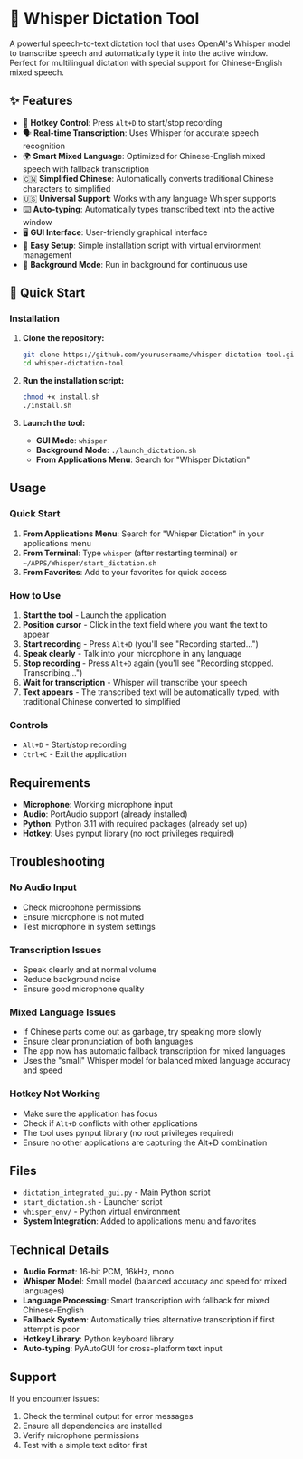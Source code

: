# 🎤 Whisper Dictation Tool

A powerful speech-to-text dictation tool that uses OpenAI's Whisper model to transcribe speech and automatically type it into the active window. Perfect for multilingual dictation with special support for Chinese-English mixed speech.

## ✨ Features

- 🎤 **Hotkey Control**: Press `Alt+D` to start/stop recording
- 🗣️ **Real-time Transcription**: Uses Whisper for accurate speech recognition
- 🌍 **Smart Mixed Language**: Optimized for Chinese-English mixed speech with fallback transcription
- 🇨🇳 **Simplified Chinese**: Automatically converts traditional Chinese characters to simplified
- 🇺🇸 **Universal Support**: Works with any language Whisper supports
- ⌨️ **Auto-typing**: Automatically types transcribed text into the active window
- 🖥️ **GUI Interface**: User-friendly graphical interface
- 🔧 **Easy Setup**: Simple installation script with virtual environment management
- 🚀 **Background Mode**: Run in background for continuous use

## 🚀 Quick Start

### Installation

1. **Clone the repository:**
   ```bash
   git clone https://github.com/yourusername/whisper-dictation-tool.git
   cd whisper-dictation-tool
   ```

2. **Run the installation script:**
   ```bash
   chmod +x install.sh
   ./install.sh
   ```

3. **Launch the tool:**
   - **GUI Mode**: `whisper`
   - **Background Mode**: `./launch_dictation.sh`
   - **From Applications Menu**: Search for "Whisper Dictation"

## Usage

### Quick Start

1. **From Applications Menu**: Search for "Whisper Dictation" in your applications menu
2. **From Terminal**: Type `whisper` (after restarting terminal) or `~/APPS/Whisper/start_dictation.sh`
3. **From Favorites**: Add to your favorites for quick access

### How to Use

1. **Start the tool** - Launch the application
2. **Position cursor** - Click in the text field where you want the text to appear
3. **Start recording** - Press `Alt+D` (you'll see "Recording started...")
4. **Speak clearly** - Talk into your microphone in any language
5. **Stop recording** - Press `Alt+D` again (you'll see "Recording stopped. Transcribing...")
6. **Wait for transcription** - Whisper will transcribe your speech
7. **Text appears** - The transcribed text will be automatically typed, with traditional Chinese converted to simplified

### Controls

- `Alt+D` - Start/stop recording
- `Ctrl+C` - Exit the application

## Requirements

- **Microphone**: Working microphone input
- **Audio**: PortAudio support (already installed)
- **Python**: Python 3.11 with required packages (already set up)
- **Hotkey**: Uses pynput library (no root privileges required)

## Troubleshooting

### No Audio Input
- Check microphone permissions
- Ensure microphone is not muted
- Test microphone in system settings

### Transcription Issues
- Speak clearly and at normal volume
- Reduce background noise
- Ensure good microphone quality

### Mixed Language Issues
- If Chinese parts come out as garbage, try speaking more slowly
- Ensure clear pronunciation of both languages
- The app now has automatic fallback transcription for mixed languages
- Uses the "small" Whisper model for balanced mixed language accuracy and speed

### Hotkey Not Working
- Make sure the application has focus
- Check if `Alt+D` conflicts with other applications
- The tool uses pynput library (no root privileges required)
- Ensure no other applications are capturing the Alt+D combination

## Files

- `dictation_integrated_gui.py` - Main Python script
- `start_dictation.sh` - Launcher script
- `whisper_env/` - Python virtual environment
- **System Integration**: Added to applications menu and favorites

## Technical Details

- **Audio Format**: 16-bit PCM, 16kHz, mono
- **Whisper Model**: Small model (balanced accuracy and speed for mixed languages)
- **Language Processing**: Smart transcription with fallback for mixed Chinese-English
- **Fallback System**: Automatically tries alternative transcription if first attempt is poor
- **Hotkey Library**: Python keyboard library
- **Auto-typing**: PyAutoGUI for cross-platform text input

## Support

If you encounter issues:
1. Check the terminal output for error messages
2. Ensure all dependencies are installed
3. Verify microphone permissions
4. Test with a simple text editor first
